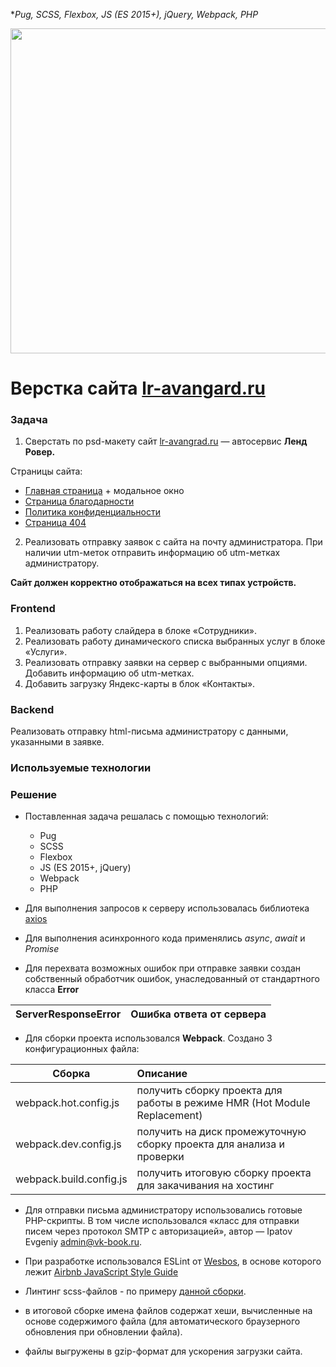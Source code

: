 **Pug,
SCSS,
Flexbox,
JS (ES 2015+), jQuery,
Webpack,
PHP*

<p align="center"><img src="https://lr-avangard.ru/assets/images/default/img__tpl-email-top.jpg" width="520"></p>

Верстка сайта [lr-avangard.ru](https://lr-avangard.ru/)
=============================

### Задача

1. Сверстать по psd-макету сайт [lr-avangrad.ru](https://lr-avangard.ru/) — автосервис **Ленд Ровер.**

Страницы сайта:

- [Главная страница](https://lr-avangard.ru/) + модальное окно
- [Страница благодарности](https://lr-avangard.ru/thankyou.html)
- [Политика конфиденциальности](https://lr-avangard.ru/policy.html)
- [Страница 404](https://lr-avangard.ru/404)

2. Реализовать отправку заявок с сайта на почту администратора. При наличии utm-меток отправить информацию об utm-метках администратору.

**Сайт должен корректно отображаться на всех типах устройств.**

### Frontend

1. Реализовать работу слайдера в блоке «Сотрудники».
2. Реализовать работу динамического списка выбранных услуг в блоке «Услуги».
2. Реализовать отправку заявки на сервер с выбранными опциями. Добавить информацию об utm-метках.
3. Добавить загрузку Яндекс-карты в блок «Контакты».

### Backend 

Реализовать отправку html-письма администратору с данными, указанными в заявке.

### Используемые технологии

### Решение

- Поставленная задача решалась с помощью технологий:
    * Pug
    * SCSS
    * Flexbox
    * JS (ES 2015+, jQuery)
    * Webpack
    * PHP

- Для выполнения запросов к серверу использовалась библиотека [axios](https://github.com/axios/axios)

- Для выполнения асинхронного кода применялись *async*, *await* и *Promise*

- Для перехвата возможных ошибок при отправке заявки создан собственный обработчик ошибок, унаследованный от стандартного класса **Error**

| ServerResponseError   | Ошибка ответа от сервера|
| ------------- |:-------------|


- Для сборки проекта использовался **Webpack**. Создано 3 конфигурационных файла:

| Сборка   | Описание      |
| ------------- |:-------------|
| webpack.hot.config.js      | получить сборку проекта для работы в режиме HMR (Hot Module Replacement) |
| webpack.dev.config.js      | получить на диск промежуточную сборку проекта для анализа и проверки |
| webpack.build.config.js | получить итоговую сборку проекта для закачивания на хостинг |

- Для отправки письма администратору использовались готовые PHP-скрипты. В том числе использовался «класс для отправки писем через протокол SMTP с авторизацией», автор — Ipatov Evgeniy <admin@vk-book.ru>.

- При разработке использовался ESLint от [Wesbos](https://github.com/wesbos/eslint-config-wesbos), в основе которого лежит [Airbnb JavaScript Style Guide](https://github.com/airbnb/javascript)

- Линтинг scss-файлов - по примеру [данной сборки](https://github.com/v1z/linters-example).

- в итоговой сборке имена файлов содержат хеши, вычисленные на основе содержимого файла (для автоматического браузерного обновления при обновлении файла).

- файлы выгружены в gzip-формат для ускорения загрузки сайта.








